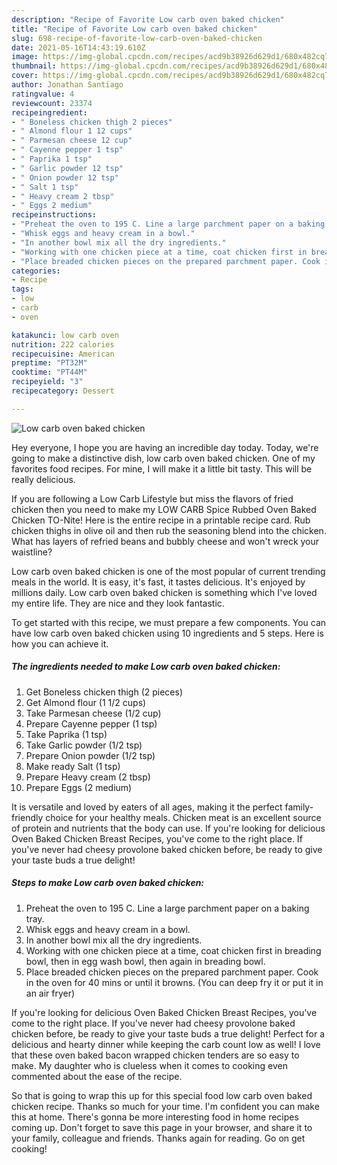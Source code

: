 ```yaml
---
description: "Recipe of Favorite Low carb oven baked chicken"
title: "Recipe of Favorite Low carb oven baked chicken"
slug: 698-recipe-of-favorite-low-carb-oven-baked-chicken
date: 2021-05-16T14:43:19.610Z
image: https://img-global.cpcdn.com/recipes/acd9b38926d629d1/680x482cq70/low-carb-oven-baked-chicken-recipe-main-photo.jpg
thumbnail: https://img-global.cpcdn.com/recipes/acd9b38926d629d1/680x482cq70/low-carb-oven-baked-chicken-recipe-main-photo.jpg
cover: https://img-global.cpcdn.com/recipes/acd9b38926d629d1/680x482cq70/low-carb-oven-baked-chicken-recipe-main-photo.jpg
author: Jonathan Santiago
ratingvalue: 4
reviewcount: 23374
recipeingredient:
- " Boneless chicken thigh 2 pieces"
- " Almond flour 1 12 cups"
- " Parmesan cheese 12 cup"
- " Cayenne pepper 1 tsp"
- " Paprika 1 tsp"
- " Garlic powder 12 tsp"
- " Onion powder 12 tsp"
- " Salt 1 tsp"
- " Heavy cream 2 tbsp"
- " Eggs 2 medium"
recipeinstructions:
- "Preheat the oven to 195 C. Line a large parchment paper on a baking tray."
- "Whisk eggs and heavy cream in a bowl."
- "In another bowl mix all the dry ingredients."
- "Working with one chicken piece at a time, coat chicken first in breading bowl, then in egg wash bowl, then again in breading bowl."
- "Place breaded chicken pieces on the prepared parchment paper. Cook in the oven for 40 mins or until it browns. (You can deep fry it or put it in an air fryer)"
categories:
- Recipe
tags:
- low
- carb
- oven

katakunci: low carb oven 
nutrition: 222 calories
recipecuisine: American
preptime: "PT32M"
cooktime: "PT44M"
recipeyield: "3"
recipecategory: Dessert

---
```



![Low carb oven baked chicken](https://img-global.cpcdn.com/recipes/acd9b38926d629d1/680x482cq70/low-carb-oven-baked-chicken-recipe-main-photo.jpg)

Hey everyone, I hope you are having an incredible day today. Today, we're going to make a distinctive dish, low carb oven baked chicken. One of my favorites food recipes. For mine, I will make it a little bit tasty. This will be really delicious.

If you are following a Low Carb Lifestyle but miss the flavors of fried chicken then you need to make my LOW CARB Spice Rubbed Oven Baked Chicken TO-Nite! Here is the entire recipe in a printable recipe card. Rub chicken thighs in olive oil and then rub the seasoning blend into the chicken. What has layers of refried beans and bubbly cheese and won&#39;t wreck your waistline?

Low carb oven baked chicken is one of the most popular of current trending meals in the world. It is easy, it's fast, it tastes delicious. It's enjoyed by millions daily. Low carb oven baked chicken is something which I've loved my entire life. They are nice and they look fantastic.


To get started with this recipe, we must prepare a few components. You can have low carb oven baked chicken using 10 ingredients and 5 steps. Here is how you can achieve it.

<!--inarticleads1-->

##### The ingredients needed to make Low carb oven baked chicken:

1. Get  Boneless chicken thigh (2 pieces)
1. Get  Almond flour (1 1/2 cups)
1. Take  Parmesan cheese (1/2 cup)
1. Prepare  Cayenne pepper (1 tsp)
1. Take  Paprika (1 tsp)
1. Take  Garlic powder (1/2 tsp)
1. Prepare  Onion powder (1/2 tsp)
1. Make ready  Salt (1 tsp)
1. Prepare  Heavy cream (2 tbsp)
1. Prepare  Eggs (2 medium)


It is versatile and loved by eaters of all ages, making it the perfect family-friendly choice for your healthy meals. Chicken meat is an excellent source of protein and nutrients that the body can use. If you&#39;re looking for delicious Oven Baked Chicken Breast Recipes, you&#39;ve come to the right place. If you&#39;ve never had cheesy provolone baked chicken before, be ready to give your taste buds a true delight! 

<!--inarticleads2-->

##### Steps to make Low carb oven baked chicken:

1. Preheat the oven to 195 C. Line a large parchment paper on a baking tray.
1. Whisk eggs and heavy cream in a bowl.
1. In another bowl mix all the dry ingredients.
1. Working with one chicken piece at a time, coat chicken first in breading bowl, then in egg wash bowl, then again in breading bowl.
1. Place breaded chicken pieces on the prepared parchment paper. Cook in the oven for 40 mins or until it browns. (You can deep fry it or put it in an air fryer)


If you&#39;re looking for delicious Oven Baked Chicken Breast Recipes, you&#39;ve come to the right place. If you&#39;ve never had cheesy provolone baked chicken before, be ready to give your taste buds a true delight! Perfect for a delicious and hearty dinner while keeping the carb count low as well! I love that these oven baked bacon wrapped chicken tenders are so easy to make. My daughter who is clueless when it comes to cooking even commented about the ease of the recipe. 

So that is going to wrap this up for this special food low carb oven baked chicken recipe. Thanks so much for your time. I'm confident you can make this at home. There's gonna be more interesting food in home recipes coming up. Don't forget to save this page in your browser, and share it to your family, colleague and friends. Thanks again for reading. Go on get cooking!
